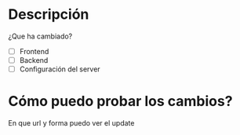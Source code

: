 # Descripción
¿Que ha cambiado?

- [ ] Frontend
- [ ] Backend
- [ ] Configuración del server

# Cómo puedo probar los cambios?
En que url y forma puedo ver el update
